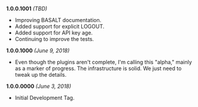 **1.0.0.1001** *(TBD)*

- Improving BASALT documentation.
- Added support for explicit LOGOUT.
- Added support for API key age.
- Continuing to improve the tests.

**1.0.0.1000** *(June 9, 2018)*

- Even though the plugins aren't complete, I'm calling this "alpha," mainly as a marker of progress. The infrastructure is solid. We just need to tweak up the details.

**1.0.0.0000** *(June 3, 2018)*

- Initial Development Tag.